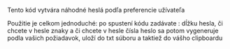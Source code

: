 Tento kód vytvára náhodné heslá podľa preferencie užívateľa

Použitie je celkom jednoduché:
po spustení kódu zadávate : dĺžku hesla, či chcete v hesle znaky a či chcete v hesle čísla
heslo sa potom vygeneruje podla vašich požiadavok, uloží do txt súboru a taktiež do vášho clipboardu
